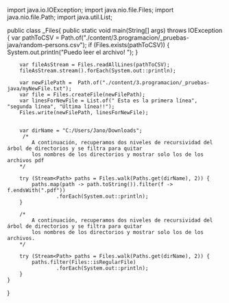 import java.io.IOException;
import java.nio.file.Files;
import java.nio.file.Path;
import java.util.List;

public class _Files{
    public static void main(String[] args) throws IOException {
        var pathToCSV = Path.of("./content/3.programacion/_pruebas-java/random-persons.csv");
        if (Files.exists(pathToCSV)) {
            System.out.println("Puedo leer el archivo! ");
        }

        var fileAsStream = Files.readAllLines(pathToCSV);
        fileAsStream.stream().forEach(System.out::println);

        var newFilePath =  Path.of("./content/3.programacion/_pruebas-java/myNewFile.txt");
        var file = Files.createFile(newFilePath);
        var linesForNewFile = List.of(" Esta es la primera línea", "segunda línea", "Última línea!!");
        Files.write(newFilePath, linesForNewFile);


        var dirName = "C:/Users/Jano/Downloads";
         /*
            A continuación, recuperamos dos niveles de recursividad del árbol de directorios y se filtra para quitar
            los nombres de los directorios y mostrar solo los de los archivos pdf
        */

        try (Stream<Path> paths = Files.walk(Paths.get(dirName), 2)) {
            paths.map(path -> path.toString()).filter(f -> f.endsWith(".pdf"))
                    .forEach(System.out::println);
        }

        /*
            A continuación, recuperamos dos niveles de recursividad del árbol de directorios y se filtra para quitar
            los nombres de los directorios y mostrar solo los de los archivos.
        */

        try (Stream<Path> paths = Files.walk(Paths.get(dirName), 2)) {
            paths.filter(Files::isRegularFile)
                    .forEach(System.out::println);
        }
    }
}